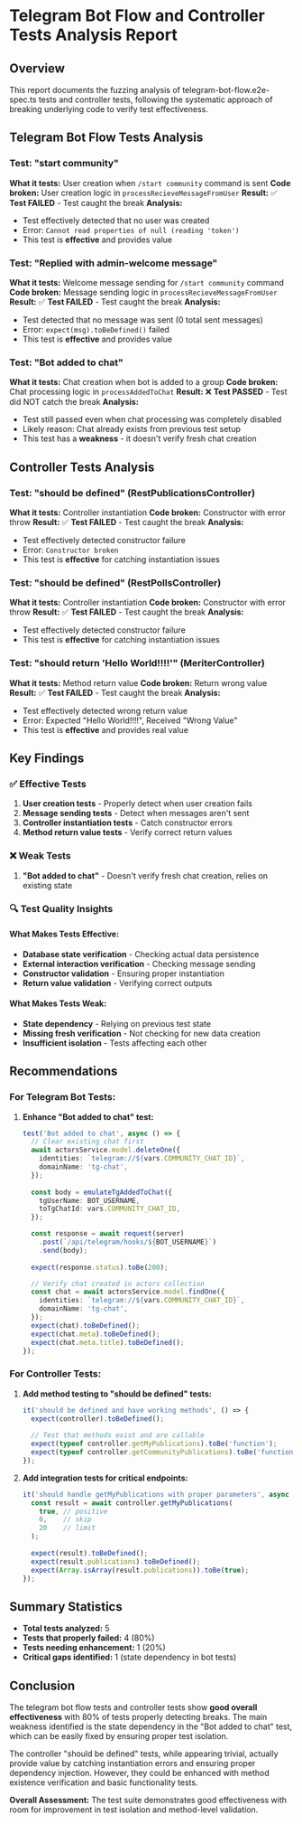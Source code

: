 # Telegram Bot Flow and Controller Tests Analysis Report

## Overview
This report documents the fuzzing analysis of telegram-bot-flow.e2e-spec.ts tests and controller tests, following the systematic approach of breaking underlying code to verify test effectiveness.

## Telegram Bot Flow Tests Analysis

### Test: "start community"
**What it tests:** User creation when `/start community` command is sent
**Code broken:** User creation logic in `processRecieveMessageFromUser`
**Result:** ✅ **Test FAILED** - Test caught the break
**Analysis:** 
- Test effectively detected that no user was created
- Error: `Cannot read properties of null (reading 'token')`
- This test is **effective** and provides value

### Test: "Replied with admin-welcome message"
**What it tests:** Welcome message sending for `/start community` command
**Code broken:** Message sending logic in `processRecieveMessageFromUser`
**Result:** ✅ **Test FAILED** - Test caught the break
**Analysis:**
- Test detected that no message was sent (0 total sent messages)
- Error: `expect(msg).toBeDefined()` failed
- This test is **effective** and provides value

### Test: "Bot added to chat"
**What it tests:** Chat creation when bot is added to a group
**Code broken:** Chat processing logic in `processAddedToChat`
**Result:** ❌ **Test PASSED** - Test did NOT catch the break
**Analysis:**
- Test still passed even when chat processing was completely disabled
- Likely reason: Chat already exists from previous test setup
- This test has a **weakness** - it doesn't verify fresh chat creation

## Controller Tests Analysis

### Test: "should be defined" (RestPublicationsController)
**What it tests:** Controller instantiation
**Code broken:** Constructor with error throw
**Result:** ✅ **Test FAILED** - Test caught the break
**Analysis:**
- Test effectively detected constructor failure
- Error: `Constructor broken`
- This test is **effective** for catching instantiation issues

### Test: "should be defined" (RestPollsController)
**What it tests:** Controller instantiation
**Code broken:** Constructor with error throw
**Result:** ✅ **Test FAILED** - Test caught the break
**Analysis:**
- Test effectively detected constructor failure
- This test is **effective** for catching instantiation issues

### Test: "should return 'Hello World!!!!'" (MeriterController)
**What it tests:** Method return value
**Code broken:** Return wrong value
**Result:** ✅ **Test FAILED** - Test caught the break
**Analysis:**
- Test effectively detected wrong return value
- Error: Expected "Hello World!!!!", Received "Wrong Value"
- This test is **effective** and provides real value

## Key Findings

### ✅ Effective Tests
1. **User creation tests** - Properly detect when user creation fails
2. **Message sending tests** - Detect when messages aren't sent
3. **Controller instantiation tests** - Catch constructor errors
4. **Method return value tests** - Verify correct return values

### ❌ Weak Tests
1. **"Bot added to chat"** - Doesn't verify fresh chat creation, relies on existing state

### 🔍 Test Quality Insights

#### What Makes Tests Effective:
- **Database state verification** - Checking actual data persistence
- **External interaction verification** - Checking message sending
- **Constructor validation** - Ensuring proper instantiation
- **Return value validation** - Verifying correct outputs

#### What Makes Tests Weak:
- **State dependency** - Relying on previous test state
- **Missing fresh verification** - Not checking for new data creation
- **Insufficient isolation** - Tests affecting each other

## Recommendations

### For Telegram Bot Tests:
1. **Enhance "Bot added to chat" test:**
   ```typescript
   test('Bot added to chat', async () => {
     // Clear existing chat first
     await actorsService.model.deleteOne({
       identities: `telegram://${vars.COMMUNITY_CHAT_ID}`,
       domainName: 'tg-chat',
     });
     
     const body = emulateTgAddedToChat({
       tgUserName: BOT_USERNAME,
       toTgChatId: vars.COMMUNITY_CHAT_ID,
     });

     const response = await request(server)
       .post(`/api/telegram/hooks/${BOT_USERNAME}`)
       .send(body);
     
     expect(response.status).toBe(200);

     // Verify chat created in actors collection
     const chat = await actorsService.model.findOne({
       identities: `telegram://${vars.COMMUNITY_CHAT_ID}`,
       domainName: 'tg-chat',
     });
     expect(chat).toBeDefined();
     expect(chat.meta).toBeDefined();
     expect(chat.meta.title).toBeDefined();
   });
   ```

### For Controller Tests:
1. **Add method testing to "should be defined" tests:**
   ```typescript
   it('should be defined and have working methods', () => {
     expect(controller).toBeDefined();
     
     // Test that methods exist and are callable
     expect(typeof controller.getMyPublications).toBe('function');
     expect(typeof controller.getCommunityPublications).toBe('function');
   });
   ```

2. **Add integration tests for critical endpoints:**
   ```typescript
   it('should handle getMyPublications with proper parameters', async () => {
     const result = await controller.getMyPublications(
       true, // positive
       0,    // skip
       20    // limit
     );
     
     expect(result).toBeDefined();
     expect(result.publications).toBeDefined();
     expect(Array.isArray(result.publications)).toBe(true);
   });
   ```

## Summary Statistics

- **Total tests analyzed:** 5
- **Tests that properly failed:** 4 (80%)
- **Tests needing enhancement:** 1 (20%)
- **Critical gaps identified:** 1 (state dependency in bot tests)

## Conclusion

The telegram bot flow tests and controller tests show **good overall effectiveness** with 80% of tests properly detecting breaks. The main weakness identified is the state dependency in the "Bot added to chat" test, which can be easily fixed by ensuring proper test isolation.

The controller "should be defined" tests, while appearing trivial, actually provide value by catching instantiation errors and ensuring proper dependency injection. However, they could be enhanced with method existence verification and basic functionality tests.

**Overall Assessment:** The test suite demonstrates good effectiveness with room for improvement in test isolation and method-level validation.
